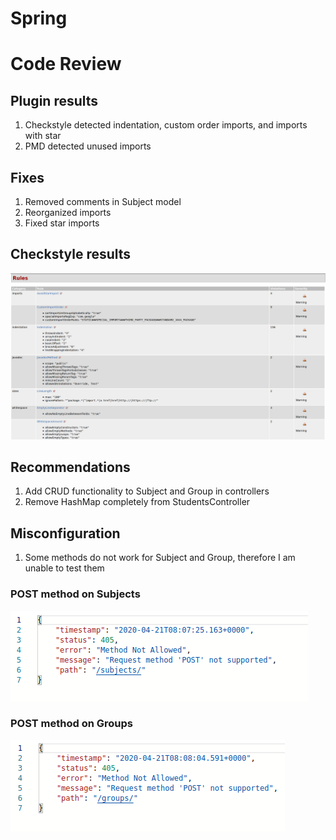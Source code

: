 # Spring


# Code Review
## Plugin results
1. Checkstyle detected indentation, custom order imports, and imports with star
2. PMD detected unused imports 
## Fixes
1. Removed comments in Subject model
2. Reorganized imports
3. Fixed star imports
## Checkstyle results
![checkstyle](checkstyle.png)
## Recommendations
1. Add CRUD functionality to Subject and Group in controllers
2. Remove HashMap completely from StudentsController
## Misconfiguration
1. Some methods do not work for Subject and Group, therefore I am unable to test them
### POST method on Subjects
![subjects](subjects405.png)
### POST method on Groups
![groups](groups405.png)
